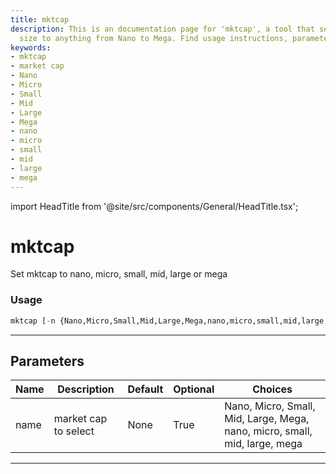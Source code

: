 ```yaml
---
title: mktcap
description: This is an documentation page for 'mktcap', a tool that sets market cap
  size to anything from Nano to Mega. Find usage instructions, parameters, and more.
keywords:
- mktcap
- market cap
- Nano
- Micro
- Small
- Mid
- Large
- Mega
- nano
- micro
- small
- mid
- large
- mega
---
```


import HeadTitle from '@site/src/components/General/HeadTitle.tsx';

<HeadTitle title="mktcap - Sia - Stocks - Reference | OpenBB Terminal Docs" />

# mktcap

Set mktcap to nano, micro, small, mid, large or mega

### Usage

```python
mktcap [-n {Nano,Micro,Small,Mid,Large,Mega,nano,micro,small,mid,large,mega}]
```

---

## Parameters

| Name | Description | Default | Optional | Choices |
| ---- | ----------- | ------- | -------- | ------- |
| name | market cap to select | None | True | Nano, Micro, Small, Mid, Large, Mega, nano, micro, small, mid, large, mega |

---
